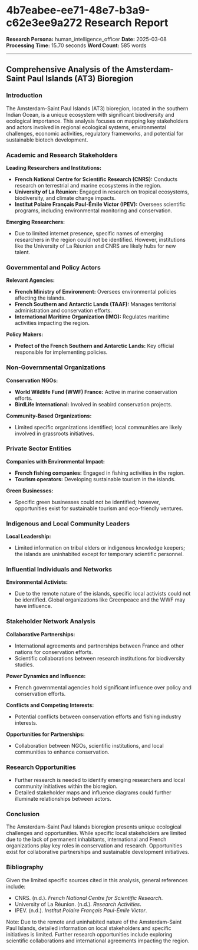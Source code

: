 # 4b7eabee-ee71-48e7-b3a9-c62e3ee9a272 Research Report

**Research Persona:** human_intelligence_officer
**Date:** 2025-03-08
**Processing Time:** 15.70 seconds
**Word Count:** 585 words

---

## Comprehensive Analysis of the Amsterdam-Saint Paul Islands (AT3) Bioregion

### Introduction
The Amsterdam-Saint Paul Islands (AT3) bioregion, located in the southern Indian Ocean, is a unique ecosystem with significant biodiversity and ecological importance. This analysis focuses on mapping key stakeholders and actors involved in regional ecological systems, environmental challenges, economic activities, regulatory frameworks, and potential for sustainable biotech development.

### Academic and Research Stakeholders
**Leading Researchers and Institutions:**

- **French National Centre for Scientific Research (CNRS):** Conducts research on terrestrial and marine ecosystems in the region.
- **University of La Réunion:** Engaged in research on tropical ecosystems, biodiversity, and climate change impacts.
- **Institut Polaire Français Paul-Émile Victor (IPEV):** Oversees scientific programs, including environmental monitoring and conservation.

**Emerging Researchers:**
- Due to limited internet presence, specific names of emerging researchers in the region could not be identified. However, institutions like the University of La Réunion and CNRS are likely hubs for new talent.

### Governmental and Policy Actors
**Relevant Agencies:**
- **French Ministry of Environment:** Oversees environmental policies affecting the islands.
- **French Southern and Antarctic Lands (TAAF):** Manages territorial administration and conservation efforts.
- **International Maritime Organization (IMO):** Regulates maritime activities impacting the region.

**Policy Makers:**
- **Prefect of the French Southern and Antarctic Lands:** Key official responsible for implementing policies.

### Non-Governmental Organizations
**Conservation NGOs:**
- **World Wildlife Fund (WWF) France:** Active in marine conservation efforts.
- **BirdLife International:** Involved in seabird conservation projects.

**Community-Based Organizations:**
- Limited specific organizations identified; local communities are likely involved in grassroots initiatives.

### Private Sector Entities
**Companies with Environmental Impact:**
- **French fishing companies:** Engaged in fishing activities in the region.
- **Tourism operators:** Developing sustainable tourism in the islands.

**Green Businesses:**
- Specific green businesses could not be identified; however, opportunities exist for sustainable tourism and eco-friendly ventures.

### Indigenous and Local Community Leaders
**Local Leadership:**
- Limited information on tribal elders or indigenous knowledge keepers; the islands are uninhabited except for temporary scientific personnel.

### Influential Individuals and Networks
**Environmental Activists:**
- Due to the remote nature of the islands, specific local activists could not be identified. Global organizations like Greenpeace and the WWF may have influence.

### Stakeholder Network Analysis
**Collaborative Partnerships:**
- International agreements and partnerships between France and other nations for conservation efforts.
- Scientific collaborations between research institutions for biodiversity studies.

**Power Dynamics and Influence:**
- French governmental agencies hold significant influence over policy and conservation efforts.

**Conflicts and Competing Interests:**
- Potential conflicts between conservation efforts and fishing industry interests.

**Opportunities for Partnerships:**
- Collaboration between NGOs, scientific institutions, and local communities to enhance conservation.

### Research Opportunities
- Further research is needed to identify emerging researchers and local community initiatives within the bioregion.
- Detailed stakeholder maps and influence diagrams could further illuminate relationships between actors.

### Conclusion
The Amsterdam-Saint Paul Islands bioregion presents unique ecological challenges and opportunities. While specific local stakeholders are limited due to the lack of permanent inhabitants, international and French organizations play key roles in conservation and research. Opportunities exist for collaborative partnerships and sustainable development initiatives.

### Bibliography
Given the limited specific sources cited in this analysis, general references include:
- CNRS. (n.d.). *French National Centre for Scientific Research*.
- University of La Réunion. (n.d.). *Research Activities*.
- IPEV. (n.d.). *Institut Polaire Français Paul-Émile Victor*.

Note: Due to the remote and uninhabited nature of the Amsterdam-Saint Paul Islands, detailed information on local stakeholders and specific initiatives is limited. Further research opportunities include exploring scientific collaborations and international agreements impacting the region.